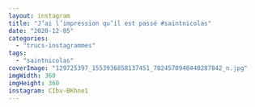 ```yaml
---
layout: instagram
title: "J’ai l’impression qu’il est passé #saintnicolas"
date: "2020-12-05"
categories: 
  - "trucs-instagrammes"
tags: 
  - "saintnicolas"
coverImage: "129725397_1553936858137451_7824570948440287842_n.jpg"
imgWidth: 360
imgHeight: 360
instagram: CIbv-BKhne1
---
```

